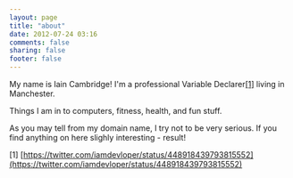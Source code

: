 ```yaml
---
layout: page
title: "about"
date: 2012-07-24 03:16
comments: false
sharing: false
footer: false
---
```

My name is Iain Cambridge! I'm a professional Variable Declarer[[1]](#cite-1) living in Manchester.


Things I am in to computers, fitness, health, and fun stuff. 

As you may tell from my domain name, I try not to be very serious. If you find anything on here slighly interesting - result!

<a name="cite-1"></a>
[1] [https://twitter.com/iamdevloper/status/448918439793815552](https://twitter.com/iamdevloper/status/448918439793815552) 
